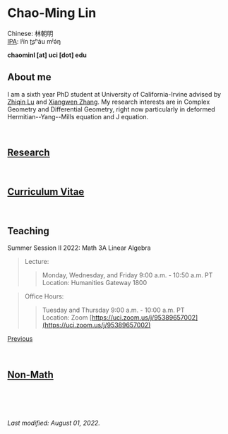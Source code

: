 # Chao-Ming Lin
Chinese: 林朝明    
[IPA](https://en.wikipedia.org/wiki/Help:IPA/Mandarin): lʲín ʈʂʰáu mʲə́ŋ 

**chaominl [at] uci [dot] edu**


## About me
I am a sixth year PhD student at University of California-Irvine advised by [Zhiqin Lu](https://www.math.uci.edu/~zlu/) and [Xiangwen Zhang](https://www.math.uci.edu/~xiangwen/). My research interests are in Complex Geometry and Differential Geometry, right now particularly in deformed Hermitian--Yang--Mills equation and J equation.

<br />


## [Research](https://chaominl.github.io/Research)

<br />


## [Curriculum Vitae](https://chaominl.github.io/CV)   

<br />


## Teaching
Summer Session II 2022: Math 3A Linear Algebra
> Lecture: 
>> Monday, Wednesday, and Friday 9:00 a.m. - 10:50 a.m. PT   
> Location: 
>> Humanities Gateway 1800


> Office Hours: 
>> Tuesday and Thursday 9:00 a.m. - 10:00 a.m. PT  
> Location: 
>> Zoom [https://uci.zoom.us/j/95389657002](https://uci.zoom.us/j/95389657002)

[Previous](https://chaominl.github.io/TeachingExperience)

<br />


## [Non-Math](https://chaominl.github.io/recreation)

<br />
<br />
<br />


###### Last modified: August 01, 2022.
